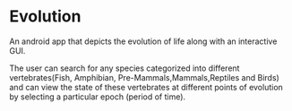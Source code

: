 # Evolution

An android app that depicts the evolution of life along with an interactive GUI. 

The user can search for any species categorized into different vertebrates(Fish, Amphibian, Pre-Mammals,Mammals,Reptiles and Birds)
and can view the state of these vertebrates at different points of evolution by selecting a particular epoch (period of time).
